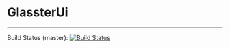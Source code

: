 
# GlassterUi

---

Build Status (master): [![Build Status](https://travis-ci.com/zahariaca/glasster-ui.svg?branch=master)](https://travis-ci.com/zahariaca/glasster-ui)